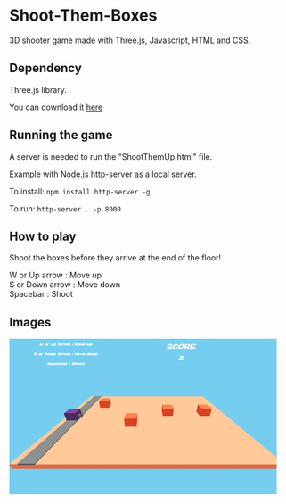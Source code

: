 # Shoot-Them-Boxes
3D shooter game made with Three.js, Javascript, HTML and CSS. 

## Dependency
Three.js library.

You can download it [here](https://threejs.org/)

## Running the game
A server is needed to run the "ShootThemUp.html" file.

Example with Node.js http-server as a local server.

To install:
`npm install http-server -g`

To run:
`http-server . -p 8000`

## How to play
Shoot the boxes before they arrive at the end of the floor!

W or Up arrow : Move up </br>
S or Down arrow : Move down </br>
Spacebar : Shoot

## Images

![Screenshot](ShootThemBoxes.png)


